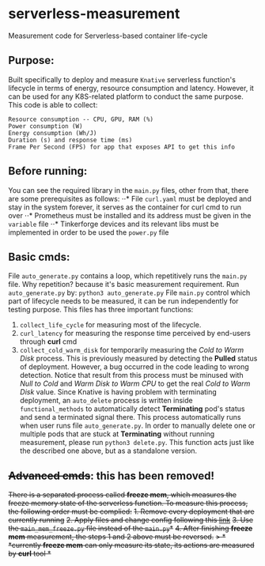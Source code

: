 # serverless-measurement
Measurement code for Serverless-based container life-cycle 

## Purpose:
Built specifically to deploy and measure `Knative` serverless function's lifecycle in terms of energy, resource consumption and latency.
However, it can be used for any K8S-related platform to conduct the same purpose. This code is able to collect:
```
Resource consumption -- CPU, GPU, RAM (%)
Power consumption (W) 
Energy consumption (Wh/J)
Duration (s) and response time (ms)
Frame Per Second (FPS) for app that exposes API to get this info

```

## Before running:
You can see the required library in the `main.py` files, other from that, there are some prerequisites as follows:
⋅⋅* File `curl.yaml` must be deployed and stay in the system forever, it serves as the container for curl cmd to run over
⋅⋅* Prometheus must be installed and its address must be given in the `variable` file
⋅⋅* Tinkerforge devices and its relevant libs must be implemented in order to be used the `power.py` file

## Basic cmds:
File `auto_generate.py` contains a loop, which repetitively runs the `main.py` file. Why repetition? because it's basic measurement requirement. Run `auto_generate.py` by: `python3 auto_generate.py`
File `main.py` control which part of lifecycle needs to be measured, it can be run independently for testing purpose. This files has three important functions:  
1. `collect_life_cycle` for measuring most of the lifecycle.
2. `curl_latency` for measuring the response time perceived by end-users through **curl** cmd
3. `collect_cold_warm_disk` for temporarily measuring the *Cold to Warm Disk* process. This is previously measured by detecting the **Pulled** status of deployment. However, a bug occurred in the code leading to wrong detection. Notice that result from this process must be minused with *Null to Cold* and *Warm Disk to Warm CPU* to get the real *Cold to Warm Disk* value.
Since Knative is having problem with terminating deployment, an `auto_delete` process is written inside `functional_methods` to automatically detect **Terminating** pod's status and send a terminated signal there. This process automatically runs when user runs file `auto_generate.py`. 
In order to manually delete one or multiple pods that are stuck at **Terminating** without running measurement, please run `python3 delete.py`. This function acts just like the described one above, but as a standalone version. 
## ~~Advanced cmds~~: this has been removed!
~~There is a separated process called **freeze mem**, which measures the freeze memory state of the serverless function. To measure this process, the following order must be complied:~~
~~1. Remove every deployment that are currently running~~
~~2. Apply files and change config following this [link](https://github.com/knative-sandbox/container-freezer)~~
~~3. Use the `main_mem_freeze.py` file instead of the `main.py`*~~
~~4. After finishing **freeze mem** measurement, the steps 1 and 2 above must be reversed.~~
~~> * *currently **freeze mem** can only measure its state, its actions are measured by **curl** tool *~~